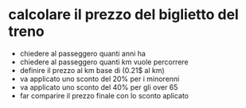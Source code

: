 # calcolare il prezzo del biglietto del treno
- chiedere al passeggero quanti anni ha
- chiedere al passeggero quanti km vuole percorrere
- definire il prezzo al km base di (0.21$ al km)
- va applicato uno sconto del 20% per i minorenni
- va applicato uno sconto del 40% per gli over 65
- far comparire il prezzo finale con lo sconto aplicato